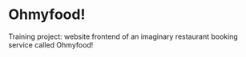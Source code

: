 # Ohmyfood!

Training project: website frontend of an imaginary restaurant booking service called Ohmyfood!
